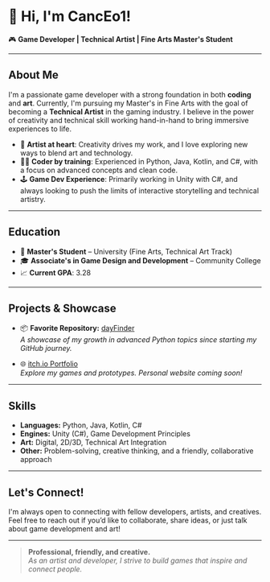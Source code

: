 # 👋 Hi, I'm CancEo1!

🎮 **Game Developer | Technical Artist | Fine Arts Master's Student**

---

## About Me

I'm a passionate game developer with a strong foundation in both **coding** and **art**. Currently, I'm pursuing my Master's in Fine Arts with the goal of becoming a **Technical Artist** in the gaming industry. I believe in the power of creativity and technical skill working hand-in-hand to bring immersive experiences to life.

- 🎨 **Artist at heart**: Creativity drives my work, and I love exploring new ways to blend art and technology.
- 👨‍💻 **Coder by training**: Experienced in Python, Java, Kotlin, and C#, with a focus on advanced concepts and clean code.
- 🕹️ **Game Dev Experience**: Primarily working in Unity with C#, and always looking to push the limits of interactive storytelling and technical artistry.

---

## Education

- 🏫 **Master's Student** – University (Fine Arts, Technical Art Track)
- 🎓 **Associate's in Game Design and Development** – Community College
- 📈 **Current GPA**: 3.28

---

## Projects & Showcase

- 📦 **Favorite Repository:** [dayFinder](https://github.com/CancEo1/dayFinder)  
  _A showcase of my growth in advanced Python topics since starting my GitHub journey._

- 🌐 [itch.io Portfolio](https://ckern7.itch.io/)  
  _Explore my games and prototypes. Personal website coming soon!_

---

## Skills

- **Languages:** Python, Java, Kotlin, C#
- **Engines:** Unity (C#), Game Development Principles
- **Art:** Digital, 2D/3D, Technical Art Integration
- **Other:** Problem-solving, creative thinking, and a friendly, collaborative approach

---

## Let's Connect!

I'm always open to connecting with fellow developers, artists, and creatives. Feel free to reach out if you’d like to collaborate, share ideas, or just talk about game development and art!

---

> **Professional, friendly, and creative.**  
> _As an artist and developer, I strive to build games that inspire and connect people._
